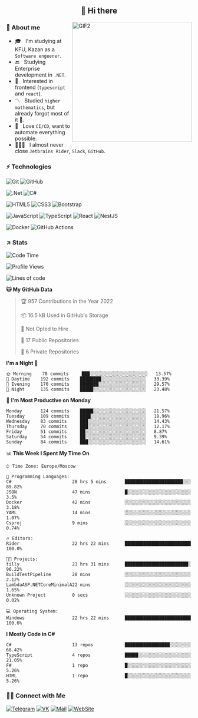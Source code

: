 <h2 align="center">👋 Hi there</h1>
<img align="right" alt="GIF2" src="https://user-images.githubusercontent.com/77479370/183249372-b46e9216-d622-4f3a-ad67-84b1a2c3049c.gif" width="325"/>


<h3>🧐 About me</h3>

- 🎓 &nbsp; I'm studying at KFU, Kazan as a `Software engeener`.
- 🔙 &nbsp; Studying Enterprise development in `.NET`.
- 💠 &nbsp; Interested in frontend (`typescript` and `react`).
- 〽️ &nbsp; Studied `higher mathematics`, but already forgot most of it 🤪.
- 💚 &nbsp; Love `CI/CD`, want to automate everything possible.
- 👨🏻‍💻 &nbsp; I almost never close `Jetbrains Rider`, `Slack`, `GitHub`. 


<h3>⚡ Technologies</h3>

![Git](https://img.shields.io/badge/git-%23F05033.svg?style=for-the-badge&logo=git&logoColor=white)
![GitHub](https://img.shields.io/badge/GitHub-100000?style=for-the-badge&logo=github&logoColor=white)

![.Net](https://img.shields.io/badge/.NET-5C2D91?style=for-the-badge&logo=.net&logoColor=white)
![C#](https://img.shields.io/badge/c%23-%23239120.svg?style=for-the-badge&logo=c-sharp&logoColor=white)

![HTML5](https://img.shields.io/badge/html5-%23E34F26.svg?style=for-the-badge&logo=html5&logoColor=white)
![CSS3](https://img.shields.io/badge/css3-%231572B6.svg?style=for-the-badge&logo=css3&logoColor=white)
![Bootstrap](https://img.shields.io/badge/Bootstrap-563D7C?style=for-the-badge&logo=bootstrap&logoColor=white)

![JavaScript](https://img.shields.io/badge/javascript-%23323330.svg?style=for-the-badge&logo=javascript&logoColor=%23F7DF1E)
![TypeScript](https://img.shields.io/badge/typescript-%23007ACC.svg?style=for-the-badge&logo=typescript&logoColor=white)
![React](https://img.shields.io/badge/react-%2320232a.svg?style=for-the-badge&logo=react&logoColor=%2361DAFB)
![NestJS](https://img.shields.io/badge/nestjs-E0234E?style=for-the-badge&logo=nestjs&logoColor=white)

![Docker](https://img.shields.io/badge/docker-%230db7ed.svg?style=for-the-badge&logo=docker&logoColor=white)
![GitHub Actions](https://img.shields.io/badge/github%20actions-%232671E5.svg?style=for-the-badge&logo=githubactions&logoColor=white)


<h3>↗️ Stats</h3>


<!--START_SECTION:waka-->
![Code Time](http://img.shields.io/badge/Code%20Time-476%20hrs%202%20mins-blue)

![Profile Views](http://img.shields.io/badge/Profile%20Views-2-blue)

![Lines of code](https://img.shields.io/badge/From%20Hello%20World%20I%27ve%20Written-480%20Thousand%20lines%20of%20code-blue)

**🐱 My GitHub Data** 

> 🏆 957 Contributions in the Year 2022
 > 
> 📦 16.5 kB Used in GitHub's Storage 
 > 
> 🚫 Not Opted to Hire
 > 
> 📜 17 Public Repositories 
 > 
> 🔑 6 Private Repositories  
 > 
**I'm a Night 🦉** 

```text
🌞 Morning    78 commits     ███░░░░░░░░░░░░░░░░░░░░░░   13.57% 
🌆 Daytime    192 commits    ████████░░░░░░░░░░░░░░░░░   33.39% 
🌃 Evening    170 commits    ███████░░░░░░░░░░░░░░░░░░   29.57% 
🌙 Night      135 commits    █████░░░░░░░░░░░░░░░░░░░░   23.48%

```
📅 **I'm Most Productive on Monday** 

```text
Monday       124 commits    █████░░░░░░░░░░░░░░░░░░░░   21.57% 
Tuesday      109 commits    ████░░░░░░░░░░░░░░░░░░░░░   18.96% 
Wednesday    83 commits     ███░░░░░░░░░░░░░░░░░░░░░░   14.43% 
Thursday     70 commits     ███░░░░░░░░░░░░░░░░░░░░░░   12.17% 
Friday       51 commits     ██░░░░░░░░░░░░░░░░░░░░░░░   8.87% 
Saturday     54 commits     ██░░░░░░░░░░░░░░░░░░░░░░░   9.39% 
Sunday       84 commits     ███░░░░░░░░░░░░░░░░░░░░░░   14.61%

```


📊 **This Week I Spent My Time On** 

```text
⌚︎ Time Zone: Europe/Moscow

💬 Programming Languages: 
C#                       20 hrs 5 mins       ██████████████████████░░░   89.82% 
JSON                     47 mins             █░░░░░░░░░░░░░░░░░░░░░░░░   3.5% 
Docker                   42 mins             ░░░░░░░░░░░░░░░░░░░░░░░░░   3.18% 
YAML                     14 mins             ░░░░░░░░░░░░░░░░░░░░░░░░░   1.07% 
Csproj                   9 mins              ░░░░░░░░░░░░░░░░░░░░░░░░░   0.74%

🔥 Editors: 
Rider                    22 hrs 22 mins      █████████████████████████   100.0%

🐱‍💻 Projects: 
tilly                    21 hrs 31 mins      ████████████████████████░   96.22% 
BuildTestPipeline        28 mins             ░░░░░░░░░░░░░░░░░░░░░░░░░   2.12% 
LambdaASP.NETCoreMinimalA22 mins             ░░░░░░░░░░░░░░░░░░░░░░░░░   1.65% 
Unknown Project          0 secs              ░░░░░░░░░░░░░░░░░░░░░░░░░   0.02%

💻 Operating System: 
Windows                  22 hrs 22 mins      █████████████████████████   100.0%

```

**I Mostly Code in C#** 

```text
C#                       13 repos            █████████████████░░░░░░░░   68.42% 
TypeScript               4 repos             █████░░░░░░░░░░░░░░░░░░░░   21.05% 
F#                       1 repo              █░░░░░░░░░░░░░░░░░░░░░░░░   5.26% 
HTML                     1 repo              █░░░░░░░░░░░░░░░░░░░░░░░░   5.26%

```



<!--END_SECTION:waka-->


<h3> 🤝🏻 Connect with Me </h3>

[![Telegram](https://img.shields.io/badge/Telegram-2CA5E0?style=for-the-badge&logo=telegram&logoColor=white)](https://t.me/ASLipatov)
[![VK](https://img.shields.io/badge/вконтакте-%232E87FB.svg?&style=for-the-badge&logo=vk&logoColor=white)](https://vk.com/lipatov.alexander)
[![Mail](https://img.shields.io/badge/Email-red?&style=for-the-badge&logo=Mail.Ru)](mailto:lipatov.work@bk.ru)
[![WebSite](https://img.shields.io/badge/-lipatovalexander.github.io-green?style=for-the-badge)](https://lipatovalexander.github.io)
